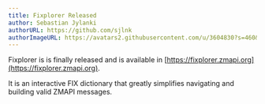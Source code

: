 ```yaml
---
title: Fixplorer Released
author: Sebastian Jylanki
authorURL: https://github.com/sjlnk
authorImageURL: https://avatars2.githubusercontent.com/u/3604830?s=460&v=4
---
```


Fixplorer is is finally released and is available in [https://fixplorer.zmapi.org](https://fixplorer.zmapi.org).

It is an interactive FIX dictionary that greatly simplifies navigating and building valid ZMAPI messages.
